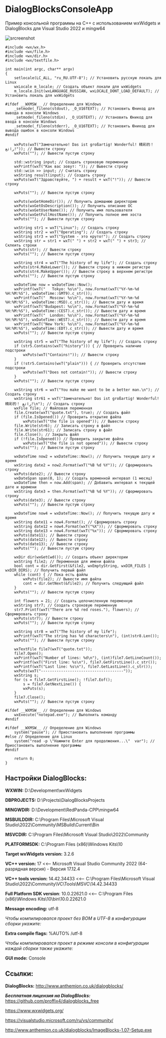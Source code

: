 # DialogBlocksConsoleApp
Пример консольной программы на C++ с использованием wxWidgets и DialogBlocks для Visual Studio 2022 и mingw64

![srcreenshot](screenshot.png)

```
#include <wx/wx.h>
#include <wx/file.h>
#include <wx/dir.h>
#include <wx/textfile.h>

int main(int argc, char** argv)
{
	setlocale(LC_ALL, "ru_RU.UTF-8"); // Установить русскую локаль для Linux
	wxLocale m_locale; // Создать объект локали для wxWidgets
	m_locale.Init(wxLANGUAGE_RUSSIAN, wxLOCALE_DONT_LOAD_DEFAULT); // Установить локаль для wxWidgets

#ifdef __WXMSW__ // Определение для Windows
	_setmode(_fileno(stdout), _O_U16TEXT); // Установить Юникод для вывода в консоли Windows
	_setmode(_fileno(stdin), _O_U16TEXT); // Установить Юникод для ввода в консоли Windows
	_setmode(_fileno(stderr), _O_U16TEXT); // Установить Юникод для вывода ошибок в консоли Windows
#endif

	wxPuts(wxT("Замечательно! Das ist großartig! Wonderful! 精彩的！ رائع!")); // Вывести строку
	wxPuts(""); // Вывести пустую строку

	std::wstring input; // Создать строковую переменную
	wxPrintf(wxT("Как вас зовут: ")); // Вывести строку
	std::wcin >> input; // Считать строку
	wxString result(input); // Создать строку
	wxPuts(wxT("Здравствуйте, ") + result + wxT("!")); // Вывести строку

	wxPuts(""); // Вывести пустую строку

	wxPuts(wxGetHomeDir()); // Получить домашнюю директорию
	wxPuts(wxGetOsDescription()); // Получить описание ОС
	wxPuts(wxGetUserName()); // Получить имя пользователя
	wxPuts(wxGetFullHostName()); // Получить полное имя хоста
	wxPuts(""); // Вывести пустую строку

	wxString str1 = wxT("Linux"); // Создать строку
	wxString str2 = wxT("Operating"); // Создать строку
	wxString str3 = wxT("System - это круто!"); // Создать строку
	wxString str = str1 + wxT(" ") + str2 + wxT(" ") + str3; // Склеить строки
	wxPuts(str); // Вывести строку
	wxPuts(""); // Вывести пустую строку

	wxString str4 = wxT("The history of my life"); // Создать строку
	wxPuts(str4.MakeLower()); // Вывести строку в нижнем регистре
	wxPuts(str4.MakeUpper()); // Вывести строку в верхнем регистре
	wxPuts(""); // Вывести пустую строку

	wxDateTime now = wxDateTime::Now();
    wxPrintf(wxT("   Tokyo: %s\n"), now.Format(wxT("%Y-%m-%d %H:%M:%S"), wxDateTime::GMT9).c_str());
   	wxPrintf(wxT("  Moscow: %s\n"), now.Format(wxT("%Y-%m-%d %H:%M:%S"), wxDateTime::MSD).c_str()); // Вывести дату и время
	wxPrintf(wxT("Budapest: %s\n"), now.Format(wxT("%Y-%m-%d %H:%M:%S"), wxDateTime::CEST).c_str()); // Вывести дату и время
	wxPrintf(wxT("  London: %s\n"), now.Format(wxT("%Y-%m-%d %H:%M:%S"), wxDateTime::WEST).c_str()); // Вывести дату и время
	wxPrintf(wxT("New York: %s\n"), now.Format(wxT("%Y-%m-%d %H:%M:%S"), wxDateTime::EDT).c_str()); // Вывести дату и время
	wxPuts(""); // Вывести пустую строку

	wxString str5 = wxT("The history of my life"); // Создать строку
	if (str5.Contains(wxT("history"))) { // Проверить наличие подстроки
		wxPuts(wxT("Contains!")); // Вывести строку
	}
	if (!str5.Contains(wxT("plain"))) { // Проверить отсутствие подстроки
		wxPuts(wxT("Does not contain!")); // Вывести строку
	}
	wxPuts(""); // Вывести пустую строку

	wxString str6 = wxT("You make me want to be a better man.\n"); // Создать строку
	wxString str61 = wxT("Замечательно! Das ist großartig! Wonderful! 精彩的！ رائع!\n"); // Создать строку
	wxFile file; // Файловая переменная
	file.Create(wxT("quote.txt"), true); // Создать файл
	if (file.IsOpened()) // Проверить открытие файла
		wxPuts(wxT("the file is opened")); // Вывести строку
	file.Write(str6); // Записать строку в файл
	file.Write(str61); // Записать строку в файл
	file.Close(); // Закрыть файл
	if (!file.IsOpened()) // Проверить закрытие файла
		wxPuts(wxT("the file is not opened")); // Вывести строку
	wxPuts(""); // Вывести пустую строку

	wxDateTime now2 = wxDateTime::Now(); // Получить текущую дату и время
	wxString date2 = now2.Format(wxT("%B %d %Y")); // Сформировать строку
	wxPuts(date2); // Вывести строку
	wxDateSpan span(0, 1); // Создать временной интервал (1 месяц)
	wxDateTime then = now.Add(span); // Добавить интервал к текущей дате и времени
	wxString date3 = then.Format(wxT("%B %d %Y")); // Сформировать строку
	wxPuts(date3); // Вывести строку
	wxPuts(""); // Вывести пустую строку

	wxDateTime now4 = wxDateTime::Now(); // Получить текущую дату и время
	wxString date11 = now4.Format(); // Сформировать строку
	wxString date12 = now4.Format(wxT("%X")); // Сформировать строку
	wxString date13 = now4.Format(wxT("%x")); // Сформировать строку
	wxPuts(date11); // Вывести строку
	wxPuts(date12); // Вывести строку
	wxPuts(date13); // Вывести строку
	wxPuts(""); // Вывести пустую строку

	wxDir dir(wxGetCwd()); // Создать объект директории
	wxString file2; // Переменная для имени файла
	bool cont = dir.GetFirst(&file2, wxEmptyString, wxDIR_FILES | wxDIR_DIRS); // Получить первый файл
	while (cont) { // Пока есть файлы
		wxPuts(file2); // Вывести имя файла
		cont = dir.GetNext(&file2); // Получить следующий файл
	}
	wxPuts(""); // Вывести пустую строку

	int flowers = 21; // Создать целочисленную переменную
	wxString str7; // Создать строковую переменную
	str7.Printf(wxT("There are %d red roses."), flowers); // Сформировать строку
	wxPuts(str7); // Вывести строку
	wxPuts(""); // Вывести пустую строку

	wxString str8 = wxT("The history of my life");
	wxPrintf(wxT("The string has %d characters\n"), (int)str8.Len());
	wxPuts(""); // Вывести пустую строку

	wxTextFile file7(wxT("quote.txt"));
	file7.Open();
	wxPrintf(wxT("Number of lines: %d\n"), (int)file7.GetLineCount());
	wxPrintf(wxT("First line: %s\n"), file7.GetFirstLine().c_str());
	wxPrintf(wxT("Last line: %s\n"), file7.GetLastLine().c_str());
	wxPuts(wxT("-------------------------------------"));
	wxString s;
	for (s = file7.GetFirstLine(); !file7.Eof();
		s = file7.GetNextLine()) {
		wxPuts(s);
	}
	file7.Close();
	wxPuts(""); // Вывести пустую строку

#ifdef __WXMSW__ // Определение для Windows
	wxExecute("notepad.exe"); // Выполнить команду
#endif

#ifdef __WXMSW__ // Определение для Windows
	system("pause"); // Приостановить выполнение программы
#else // Определение для Linux
	system("read -p \"Нажмите Enter для продолжения...\"  var"); // Приостановить выполнение программы
#endif

	return 0;
}
```

## Настройки DialogBlocks:

**WXWIN:** D:\Development\wxWidgets

**DBPROJECTS:** D:\Projects\DialogBlocksProjects

**MINGWDIR:** D:\Development\RedPanda-CPP\mingw64

**MSBUILDDIR:** C:\Program Files\Microsoft Visual Studio\2022\Community\MSBuild\Current\Bin

**MSVCDIR:** C:\Program Files\Microsoft Visual Studio\2022\Community

**PLATFORMSDK:** C:\Program Files (x86)\Windows Kits\10

**Target wxWidgets version:** 3.2.6

**VC++ version:** 17 <<-- Microsoft Visual Studio Community 2022 (64-разрядная версия) - Версия 17.12.4

**VC++ tools version:** 14.42.34433 <<-- C:\Program Files\Microsoft Visual Studio\2022\Community\VC\Tools\MSVC\14.42.34433

**Full Platform SDK version**: 10.0.22621.0 <<-- C:\Program Files (x86)\Windows Kits\10\bin\10.0.22621.0

**Message encoding:** utf-8

*Чтобы компилировался проект без BOM в UTF-8 в конфигурации сборки укажите:*

**Extra compile flags:** %AUTO% /utf-8

*Чтобы компилировался проект в режиме консоли в конфигурации каждой сборки также укажите:*

**GUI mode:** Console

## Ссылки:

__DialogBlocks:__ http://www.anthemion.co.uk/dialogblocks/

***Бесплатная лицензия на DialogBlocks:*** https://github.com/proffix4/dialogblocks_free

https://www.wxwidgets.org/

https://visualstudio.microsoft.com/ru/vs/community/

http://www.anthemion.co.uk/dialogblocks/ImageBlocks-1.07-Setup.exe
